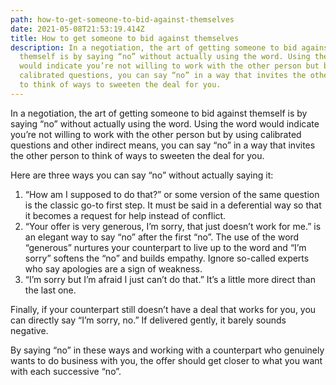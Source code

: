 ```yaml
---
path: how-to-get-someone-to-bid-against-themselves
date: 2021-05-08T21:53:19.414Z
title: How to get someone to bid against themselves
description: In a negotiation, the art of getting someone to bid against
  themself is by saying “no” without actually using the word. Using the word
  would indicate you’re not willing to work with the other person but by using
  calibrated questions, you can say “no” in a way that invites the other person
  to think of ways to sweeten the deal for you.
---
```

In a negotiation, the art of getting someone to bid against themself is by saying “no” without actually using the word. Using the word would indicate you’re not willing to work with the other person but by using calibrated questions and other indirect means, you can say “no” in a way that invites the other person to think of ways to sweeten the deal for you.

Here are three ways you can say “no” without actually saying it:

1. “How am I supposed to do that?” or some version of the same question is the classic go-to first step. It must be said in a deferential way so that it becomes a request for help instead of conflict.
2. “Your offer is very generous, I’m sorry, that just doesn’t work for me.” is an elegant way to say “no” after the first “no”. The use of the word “generous” nurtures your counterpart to live up to the word and “I’m sorry” softens the “no” and builds empathy. Ignore so-called experts who say apologies are a sign of weakness.
3. “I’m sorry but I’m afraid I just can’t do that.” It’s a little more direct than the last one.

Finally, if your counterpart still doesn’t have a deal that works for you, you can directly say “I’m sorry, no.” If delivered gently, it barely sounds negative.

By saying “no” in these ways and working with a counterpart who genuinely wants to do business with you, the offer should get closer to what you want with each successive “no”.